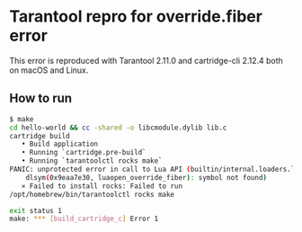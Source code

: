 # Tarantool repro for override.fiber error
This error is reproduced with Tarantool 2.11.0 and cartridge-cli 2.12.4 both on macOS and Linux.

## How to run

```bash
$ make
cd hello-world && cc -shared -o libcmodule.dylib lib.c
cartridge build
   • Build application
   • Running `cartridge.pre-build`
   • Running `tarantoolctl rocks make`
PANIC: unprotected error in call to Lua API (builtin/internal.loaders.lua:222: error loading module 'override.fiber' from file './hello-world/libcmodule.dylib':
	dlsym(0x9eaa7e30, luaopen_override_fiber): symbol not found)
   ⨯ Failed to install rocks: Failed to run
/opt/homebrew/bin/tarantoolctl rocks make

exit status 1
make: *** [build_cartridge_c] Error 1
```
